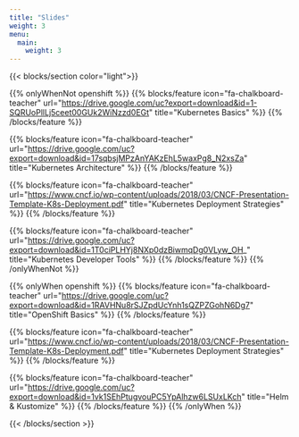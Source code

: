 ```yaml
---
title: "Slides"
weight: 3
menu:
  main:
    weight: 3
---
```


{{< blocks/section color="light">}}

{{% onlyWhenNot openshift %}}
{{% blocks/feature icon="fa-chalkboard-teacher" url="https://drive.google.com/uc?export=download&id=1-SQRUoPllLj5ceet00GUk2WiNzzd0EGt" title="Kubernetes Basics" %}}
{{% /blocks/feature %}}

{{% blocks/feature icon="fa-chalkboard-teacher" url="https://drive.google.com/uc?export=download&id=17sqbsjMPzAnYAKzEhL5waxPg8_N2xsZa" title="Kubernetes Architecture" %}}
{{% /blocks/feature %}}

{{% blocks/feature icon="fa-chalkboard-teacher" url="https://www.cncf.io/wp-content/uploads/2018/03/CNCF-Presentation-Template-K8s-Deployment.pdf" title="Kubernetes Deployment Strategies" %}}
{{% /blocks/feature %}}

{{% blocks/feature icon="fa-chalkboard-teacher" url="https://drive.google.com/uc?export=download&id=1T0ciPLHYj8NXp0dzBiwmqDg0VLyw_OH_" title="Kubernetes Developer Tools" %}}
{{% /blocks/feature %}}
{{% /onlyWhenNot %}}

{{% onlyWhen openshift %}}
{{% blocks/feature icon="fa-chalkboard-teacher" url="https://drive.google.com/uc?export=download&id=1RAVHNu8rSJZpdUcYnh1sQZPZGohN6Dg7" title="OpenShift Basics" %}}
{{% /blocks/feature %}}

{{% blocks/feature icon="fa-chalkboard-teacher" url="https://www.cncf.io/wp-content/uploads/2018/03/CNCF-Presentation-Template-K8s-Deployment.pdf" title="Kubernetes Deployment Strategies" %}}
{{% /blocks/feature %}}

{{% blocks/feature icon="fa-chalkboard-teacher" url="https://drive.google.com/uc?export=download&id=1vk1SEhPtugvouPC5YpAlhzw6LSUxLKch" title="Helm &amp; Kustomize" %}}
{{% /blocks/feature %}}
{{% /onlyWhen %}}

{{< /blocks/section >}}
